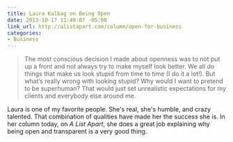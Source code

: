 ```yaml
---
title: Laura Kalbag on Being Open
date: 2013-10-17 11:49:07 -05:00
link_url: http://alistapart.com/column/open-for-business
categories:
- Business
---
```


> The most conscious decision I made about openness was to not put up a front and not always try to make myself look better. We all do things that make us look stupid from time to time (I do it a lot!). But what’s really wrong with looking stupid? Why would I want to pretend to be superhuman? That would just set unrealistic expectations for my clients and everybody else around me.

Laura is one of my favorite people. She's real, she's humble, and crazy talented. That combination of qualities have made her the success she is. In her column today, on *A List Apart*, she does a great job explaining why being open and transparent is a very good thing.
